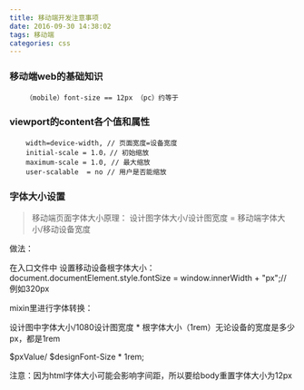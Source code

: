 ```yaml
---
title: 移动端开发注意事项
date: 2016-09-30 14:38:02
tags: 移动端
categories: css
---
```


### 移动端web的基础知识

		（mobile）font-size == 12px （pc）约等于

### viewport的content各个值和属性

		width=device-width, // 页面宽度=设备宽度
		initial-scale = 1.0，// 初始缩放
		maximum-scale = 1.0, // 最大缩放
		user-scalable  = no // 用户是否能缩放

### 字体大小设置

> 移动端页面字体大小原理：
设计图字体大小/设计图宽度 = 移动端字体大小/移动设备宽度


做法：

在入口文件中 设置移动设备根字体大小：document.documentElement.style.fontSize = window.innerWidth + "px";// 例如320px

mixin里进行字体转换：

设计图中字体大小/1080设计图宽度 * 根字体大小（1rem）无论设备的宽度是多少px，都是1rem


$pxValue/ $designFont-Size * 1rem;

注意：因为html字体大小可能会影响字间距，所以要给body重置字体大小为12px


